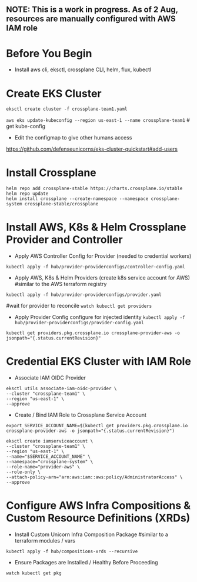 ## NOTE: This is a work in progress. As of 2 Aug, resources are manually configured with AWS IAM role

# Before You Begin

- Install aws cli, eksctl, crossplane CLI, helm, flux, kubectl

# Create EKS Cluster

`eksctl create cluster -f crossplane-team1.yaml`

`aws eks update-kubeconfig --region us-east-1 --name crossplane-team1` # get kube-config

- Edit the configmap to give other humans access

https://github.com/defenseunicorns/eks-cluster-quickstart#add-users

# Install Crossplane

```
helm repo add crossplane-stable https://charts.crossplane.io/stable
helm repo update
helm install crossplane --create-namespace --namespace crossplane-system crossplane-stable/crossplane
```

# Install AWS, K8s & Helm Crossplane Provider and Controller

- Apply AWS Controller Config for Provider (needed to credential workers)

`kubectl apply -f hub/provider-providerconfigs/controller-config.yaml`

- Apply AWS, K8s & Helm Providers (create k8s service account for AWS)
#similar to the AWS terraform registry

`kubectl apply -f hub/provider-providerconfigs/provider.yaml`

#wait for provider to reconcile
`watch kubectl get providers`

- Apply Provider Config configure for injected identity
`kubectl apply -f hub/provider-providerconfigs/provider-config.yaml`

`kubectl get providers.pkg.crossplane.io crossplane-provider-aws -o jsonpath="{.status.currentRevision}"`


# Credential EKS Cluster with IAM Role

- Associate IAM OIDC Provider
```
eksctl utils associate-iam-oidc-provider \
--cluster "crossplane-team1" \
--region "us-east-1" \
--approve
```

- Create / Bind IAM Role to Crossplane Service Account

`export SERVICE_ACCOUNT_NAME=$(kubectl get providers.pkg.crossplane.io crossplane-provider-aws -o jsonpath="{.status.currentRevision}")`

```
eksctl create iamserviceaccount \
--cluster "crossplane-team1" \
--region "us-east-1" \
--name="$SERVICE_ACCOUNT_NAME" \
--namespace="crossplane-system" \
--role-name="provider-aws" \
--role-only \
--attach-policy-arn="arn:aws:iam::aws:policy/AdministratorAccess" \
--approve
```

# Configure AWS Infra Compositions & Custom Resource Definitions (XRDs)

- Install Custom Unicorn Infra Composition Package
#similar to a terraform modules / vars

`kubectl apply -f hub/compositions-xrds --recursive`

- Ensure Packages are Installed / Healthy Before Proceeding

`watch kubectl get pkg`


<!-- # Apply Resource Claims against our Compositions using the k8s Node IAM role which is credentialed to provision infra
#similar to terragrunt files which leverage vars 

- VPC, Subnets (pub & priv), IGW, NGW, RTB's & DB Subnet group
`kubectl apply -f enclave.yaml`

`kubectl get enclaves`

- Ensure All Resources All Ready / Synced

`watch kubectl get managed` 

## View a Specific Resource's Configuration (allows you to view what the composition and resource claim collectively provisioned)

kubectl get <`resource name` from kubectl get managed> -oyaml

# Access Crossplane managed k8s cluster
```k get secret -n crossplane-system <kubeconfig-crossplane-eks-cluster-dwight-8vbsp> --output jsonpath="{.data.kubeconfig}" | base64 -d > ~/.kube/config-dwight.bk```
```export KUBECONFIG=~/.kube/config-dwight.bk```

# Clean up resources

`kubectl delete enclaves my-enclave`

`watch kubectl get managed`

`kubectl delete -f db.yaml`

`kubectl get rdsinstance -w`

# Uninstall Crossplane

https://crossplane.io/docs/v1.8/reference/uninstall.html#uninstalling

# RDS Example

- Install `Getting Started with AWS` Composition Package

`kubectl crossplane install configuration registry.upbound.io/xp/getting-started-with-aws:v1.8.1`

`kubectl apply -f db.yaml`

`kubectl get rdsinstance -w` -->
